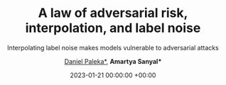 ---
layout: post
title:  "A law of adversarial risk, interpolation, and label noise"
date:   2023-01-21 00:00:00 +00:00
image: /images/law-robust.png
categories: research
author:  <a href="https://danielpaleka.com/"> Daniel Paleka*</a>, <strong> Amartya Sanyal* </strong>
subtitle: "Interpolating label noise makes models vulnerable to adversarial attacks"
accepted: yes
venue: <a href="https://iclr.cc/">International Conference on Learning Representations</a>  
important: new
shortVenue: ICLR
paper: https://openreview.net/forum?id=0_TxFpAsEI
poster: files/LawRobustness_poster.pdf
arxiv: https://arxiv.org/abs/2207.03933
---